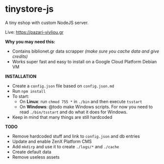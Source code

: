 # tinystore-js
A tiny eshop with custom NodeJS server.

Live: https://pazari-vivliou.gr

**Why you may need this:**
- Contains biblionet.gr data scrapper *(make sure you cache data and give credits)*
- Works super fast and easy to install on a Google Cloud Platform Debian VM

**INSTALLATION**
- Create a ``config.json`` file based on ``config.json.md``
- Run ``npm install``
- To start:
    - On **Linux**: run ``chmod 755 *`` in ``./bin`` and then execute ``tsstart``
    - On **Windows**: @todo make Windows scripts. For now you need to read ``./bin/tsstart`` and do what it does for Windows.
- Keep in mind that many things are still hardcoded

**TODO**
- Remove hardcoded stuff and link to `config.json` and db entries
- Update and enable ZenX Platform CMS
- Add `mkdirp` and use it to create `./logs/*` and `./cache`
- Create default data
- Remove useless assets
